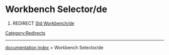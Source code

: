 # Workbench Selector/de
1.  REDIRECT [Std Workbench/de](Std_Workbench/de.md)



[Category:Redirects](Category:Redirects.md)

---
[documentation index](../README.md) > Workbench Selector/de
